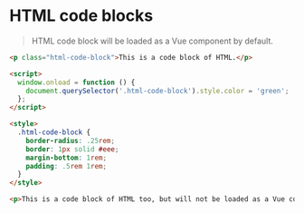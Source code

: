 # HTML code blocks

> HTML code block will be loaded as a Vue component by default.

```html
<p class="html-code-block">This is a code block of HTML.</p>

<script>
  window.onload = function () {
    document.querySelector('.html-code-block').style.color = 'green';
  };
</script>

<style>
  .html-code-block {
    border-radius: .25rem;
    border: 1px solid #eee;
    margin-bottom: 1rem;
    padding: .5rem 1rem;
  }
</style>
```

<!-- no-vue-component -->

```html
<p>This is a code block of HTML too, but will not be loaded as a Vue component because of the predefined <code>&lt;!-- vue-component --&gt;</code> comment.</p>
```
